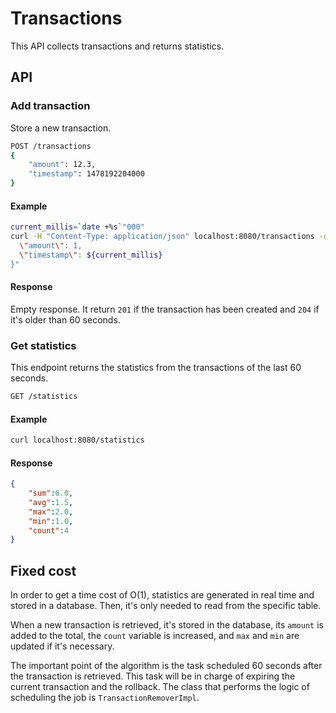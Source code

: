 # Transactions
This API collects transactions and returns statistics.

## API

### Add transaction

Store a new transaction.

```bash
POST /transactions
{
	"amount": 12.3,
	"timestamp": 1478192204000
}
```

#### Example

```bash
current_millis=`date +%s`"000"
curl -H "Content-Type: application/json" localhost:8080/transactions -d "{
  \"amount\": 1,
  \"timestamp\": ${current_millis}
}"
```

#### Response

Empty response. It return `201` if the transaction has been created and `204` if it's older than 60 seconds.

### Get statistics

This endpoint returns the statistics from the transactions of the last 60 seconds.

```bash
GET /statistics
```

#### Example

```bash
curl localhost:8080/statistics
```

#### Response

```json
{
	"sum":6.0,
	"avg":1.5,
	"max":2.0,
	"min":1.0,
	"count":4
}
```

## Fixed cost

In order to get a time cost of O(1), statistics are generated in real time and stored in a database. Then, it's only needed to read from the specific table.

When a new transaction is retrieved, it's stored in the database, its `amount` is added to the total, the `count` variable is increased, and `max` and `min` are updated if it's necessary.

The important point of the algorithm is the task scheduled 60 seconds after the transaction is retrieved. This task will be in charge of expiring the current transaction and the rollback. The class that performs the logic of scheduling the job is `TransactionRemoverImpl`.
